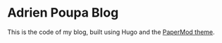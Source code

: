 # Adrien Poupa Blog

This is the code of my blog, built using Hugo and the [PaperMod theme](https://adityatelange.github.io/hugo-PaperMod/).